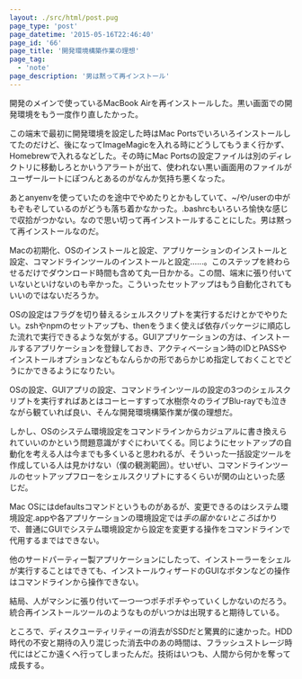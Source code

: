 ```yaml
---
layout: ./src/html/post.pug
page_type: 'post'
page_datetime: '2015-05-16T22:46:40'
page_id: '66'
page_title: '開発環境構築作業の理想'
page_tag:
  - 'note'
page_description: '男は黙って再インストール'
---
```

開発のメインで使っているMacBook Airを再インストールした。黒い画面での開発環境をもう一度作り直したかった。

この端末で最初に開発環境を設定した時はMac Portsでいろいろインストールしてたのだけど、後になってImageMagicを入れる時にどうしてもうまく行かず、Homebrewで入れるなどした。その時にMac Portsの設定ファイルは別のディレクトリに移動しろとかいうアラートが出て、使われない黒い画面用のファイルがユーザールートにぽつんとあるのがなんか気持ち悪くなった。

あとanyenvを使っていたのを途中でやめたりとかもしていて、~/や/userの中がもぞもぞしているのがどうも落ち着かなかった。.bashrcもいろいろ愉快な感じで収拾がつかない。なので思い切って再インストールすることにした。男は黙って再インストールなのだ。

Macの初期化、OSのインストールと設定、アプリケーションのインストールと設定、コマンドラインツールのインストールと設定......。このステップを終わらせるだけでダウンロード時間も含めて丸一日かかる。この間、端末に張り付いていないといけないのも辛かった。こういったセットアップはもう自動化されてもいいのではないだろうか。

OSの設定はフラグを切り替えるシェルスクリプトを実行するだけとかでやりたい。zshやnpmのセットアップも、thenをうまく使えば依存パッケージに順応した流れで実行できるような気がする。GUIアプリケーションの方は、インストールするアプリケーションを登録しておき、アクティベーション時のIDとPASSやインストールオプションなどもなんらかの形であらかじめ指定しておくことでどうにかできるようになりたい。

OSの設定、GUIアプリの設定、コマンドラインツールの設定の3つのシェルスクリプトを実行すればあとはコーヒーすすって水樹奈々のライブBlu-rayでも泣きながら観ていれば良い、そんな開発環境構築作業が僕の理想だ。

しかし、OSのシステム環境設定をコマンドラインからカジュアルに書き換えられていいのかという問題意識がすぐにわいてくる。同じようにセットアップの自動化を考える人は今までも多くいると思われるが、そういった一括設定ツールを作成している人は見かけない（僕の観測範囲）。せいぜい、コマンドラインツールのセットアップフローをシェルスクリプトにするくらいが関の山といった感じだ。

Mac OSにはdefaultsコマンドというものがあるが、変更できるのはシステム環境設定.appや各アプリケーションの環境設定では*手の届かないところ*ばかりで、普通にGUIでシステム環境設定から設定を変更する操作をコマンドラインで代用するまではできない。

他のサードパーティー製アプリケーションにしたって、インストーラーをシェルが実行することはできても、インストールウィザードのGUIなボタンなどの操作はコマンドラインから操作できない。

結局、人がマシンに張り付いて一つ一つポチポチやっていくしかないのだろう。統合再インストールツールのようなものがいつかは出現すると期待している。

ところで、ディスクユーティリティーの消去がSSDだと驚異的に速かった。HDD時代の不安と期待の入り混じった消去中のあの時間は、フラッシュストレージ時代にはどこか遠くへ行ってしまったんだ。技術はいつも、人間から何かを奪って成長する。
